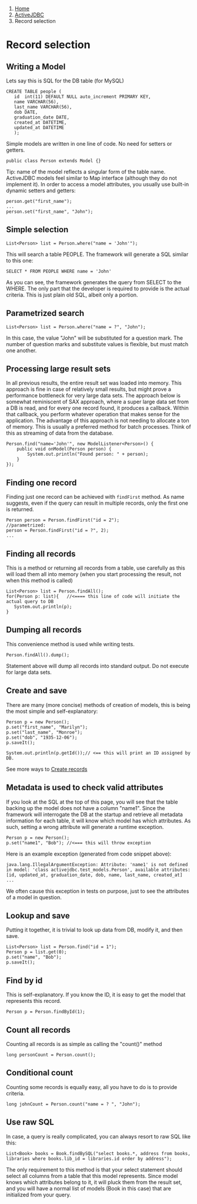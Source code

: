 <ol class=breadcrumb>
   <li><a href=/>Home</a></li>
   <li><a href=/activejdbc>ActiveJDBC</a></li>
   <li class=active>Record selection</li>
</ol>
<div class=page-header>
   <h1>Record selection <small></small></h1>
</div>



## Writing a Model

Lets say this is SQL for the DB table (for MySQL)

~~~~ {.sql}
CREATE TABLE people (
   id  int(11) DEFAULT NULL auto_increment PRIMARY KEY,
   name VARCHAR(56),
   last_name VARCHAR(56),
   dob DATE,
   graduation_date DATE,
   created_at DATETIME,
   updated_at DATETIME
   );
~~~~

Simple models are written in one line of code. No need for setters or getters.

~~~~ {.java}
public class Person extends Model {}
~~~~

Tip: name of the model reflects a singular form of the table name. ActiveJDBC models feel similar to Map interface (although they do not implement it).
In order to access a model attributes, you usually use built-in dynamic setters and getters:

~~~~ {.java}
person.get("first_name");
...
person.set("first_name", "John");
~~~~

## Simple selection

~~~~ {.java}
List<Person> list = Person.where("name = 'John'");
~~~~

This will search a table PEOPLE. The framework will generate a SQL similar to this one:

~~~~ {.sql}
SELECT * FROM PEOPLE WHERE name = 'John'
~~~~

As you can see, the framework generates the query from SELECT to the WHERE. The only part that the developer is
required to provide is the actual criteria. This is just plain old SQL, albeit only a portion.

## Parametrized search

~~~~ {.java}
List<Person> list = Person.where("name = ?", "John");
~~~~

In this case, the value "John" will be substituted for a question mark. The number of question marks and substitute values is flexible, but must match one another.

## Processing large result sets

In all previous results, the entire result set was loaded into memory. This approach is fine in case of relatively small results,
but might prove a performance bottleneck for very large data sets. The approach below is somewhat reminiscent of SAX approach,
where a super large data set from a DB is read, and for every one record found, it produces a callback.
Within that callback, you perform whatever operation that makes sense for the application. The advantage of this
approach is not needing to allocate a ton of memory. This is usually a preferred method for batch processes. Think of this as streaming
of data from the database.

~~~~ {.java}
Person.find("name='John'", new ModelListener<Person>() {
    public void onModel(Person person) {
        System.out.println("Found person: " + person);
    }
});
~~~~

## Finding one record

Finding just one record can be achieved with `findFirst` method. As name suggests, even if the query can result in multiple records, only the first one is returned.

~~~~ {.java}
Person person = Person.findFirst("id = 2");
//parametrized:
person = Person.findFirst("id = ?", 2);
...
~~~~

## Finding all records

This is a method or returning all records from a table, use carefully as this will load them all into memory (when you start
processing the result, not when this method is called)

~~~~ {.java}
List<Person> list = Person.findAll();
for(Person p: list){   //<==== this line of code will initiate the actual query to DB
   System.out.println(p);
}
~~~~


## Dumping all records

This convenience method is used while writing tests.

~~~~ {.java}
Person.findAll().dump();
~~~~

Statement above will dump all records into standard output. Do not execute for large data sets.

## Create and save

There are many (more concise) methods of creation of models, this is being the most simple and self-explanatory:

~~~~ {.java}
Person p = new Person();
p.set("first_name", "Marilyn");
p.set("last_name", "Monroe");
p.set("dob", "1935-12-06");
p.saveIt();

System.out.println(p.getId());// <== this will print an ID assigned by DB.
~~~~

See more ways to [Create records](record_creation)

## Metadata is used to check valid attributes

If you look at the SQL at the top of this page, you will see that the table backing up the model does not have a column "name1".
Since the framework will interrogate the DB at the startup and retrieve all metadata information for each table,
it will know which model has which attributes. As such, setting a wrong attribute will generate a runtime exception.

~~~~ {.java}
Person p = new Person();
p.set("name1", "Bob"); //<=== this will throw exception
~~~~

Here is an example exception (generated from code snippet above):

~~~~ {.prettyprint}
java.lang.IllegalArgumentException: Attribute: 'name1' is not defined in model: 'class activejdbc.test_models.Person', available attributes: [id, updated_at, graduation_date, dob, name, last_name, created_at]
...
~~~~

We often cause this exception in tests on purpose, just to see the attributes of a model in question.

## Lookup and save

Putting it together, it is trivial to look up data from DB, modify it, and then save.

~~~~ {.java}
List<Person> list = Person.find("id = 1");
Person p = list.get(0);
p.set("name", "Bob");
p.saveIt();
~~~~

## Find by id

This is self-explanatory. If you know the ID, it is easy to get the model that represents this record.

~~~~ {.java}
Person p = Person.findById(1);
~~~~

## Count all records

Counting all records is as simple as calling the "count()" method

~~~~ {.java}
long personCount = Person.count();
~~~~

## Conditional count

Counting some records is equally easy, all you have to do is to provide criteria.

~~~~ {.java}
long johnCount = Person.count("name = ? ", "John");
~~~~

## Use raw SQL

In case, a query is really complicated, you can always resort to raw SQL like this:

~~~~ {.java}
List<Book> books = Book.findBySQL("select books.*, address from books, libraries where books.lib_id = libraries.id order by address");
~~~~

The only requirement to this method is that your select statement should select all columns from a table that this model represents. Since model knows which attributes belong to it, it will pluck them from the result set, and you will have a normal list of models (Book in this case) that are initialized from your query.

